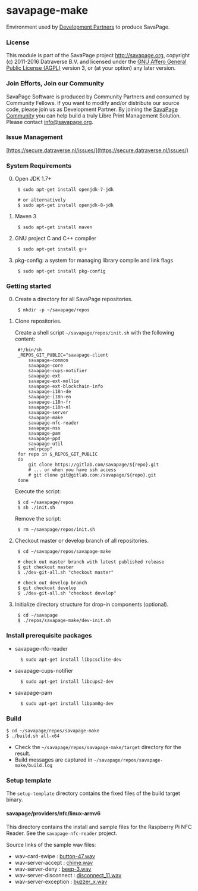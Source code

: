 # savapage-make
    
Environment used by [Development Partners](http://savapage.org/w/index.php/Roles) to produce SavaPage.
 
### License

This module is part of the SavaPage project <http://savapage.org>,
copyright (c) 2011-2016 Datraverse B.V. and licensed under the
[GNU Affero General Public License (AGPL)](https://www.gnu.org/licenses/agpl.html)
version 3, or (at your option) any later version.

### Join Efforts, Join our Community

SavaPage Software is produced by Community Partners and consumed by Community Fellows. If you want to modify and/or distribute our source code, please join us as Development Partner. By joining the [SavaPage Community](http://savapage.org/w/) you can help build a truly Libre Print Management Solution. Please contact [info@savapage.org](mailto:info@savapage.org).

### Issue Management

[https://secure.datraverse.nl/issues/](https://secure.datraverse.nl/issues/)

### System Requirements

0. Open JDK 1.7+

        $ sudo apt-get install openjdk-7-jdk
        
        # or alternatively
        $ sudo apt-get install openjdk-8-jdk

0. Maven 3

        $ sudo apt-get install maven
        
0. GNU project C and C++ compiler
               
        $ sudo apt-get install g++

0. pkg-config: a system for managing library compile and link flags

        $ sudo apt-get install pkg-config

### Getting started

0. Create a directory for all SavaPage repositories.
  
        $ mkdir -p ~/savapage/repos
   
   
0. Clone repositories.

    Create a shell script `~/savapage/repos/init.sh` with the following content:
            
        #!/bin/sh
        _REPOS_GIT_PUBLIC="savapage-client
            savapage-common
            savapage-core
            savapage-cups-notifier
            savapage-ext
            savapage-ext-mollie
            savapage-ext-blockchain-info
            savapage-i18n-de
            savapage-i18n-en
            savapage-i18n-fr
            savapage-i18n-nl
            savapage-server
            savapage-make
            savapage-nfc-reader
            savapage-nss
            savapage-pam
            savapage-ppd
            savapage-util
            xmlrpcpp"        
        for repo in $_REPOS_GIT_PUBLIC
        do
            git clone https://gitlab.com/savapage/${repo}.git
            # ... or when you have ssh access
            # git clone git@gitlab.com:/savapage/${repo}.git
        done

    Execute the script:
    
        $ cd ~/savapage/repos
        $ sh ./init.sh
    
    Remove the script:

        $ rm ~/savapage/repos/init.sh


0. Checkout master or develop branch of all repositories.

        $ cd ~/savapage/repos/savapage-make
                
        # check out master branch with latest published release
        $ git checkout master
        $ ./dev-git-all.sh "checkout master"
        
        # check out develop branch
        $ git checkout develop
        $ ./dev-git-all.sh "checkout develop"

0. Initialize directory structure for drop-in components (optional).

        $ cd ~/savapage
        $ ./repos/savapage-make/dev-init.sh
        

### Install prerequisite packages

* savapage-nfc-reader
    
        $ sudo apt-get install libpcsclite-dev
        
* savapage-cups-notifier
    
        $ sudo apt-get install libcups2-dev
            
* savapage-pam
    
        $ sudo apt-get install libpam0g-dev
                            

### Build

    $ cd ~/savapage/repos/savapage-make
    $ ./build.sh all-x64

* Check the `~/savapage/repos/savapage-make/target` directory for the result.
* Build messages are captured in `~/savapage/repos/savapage-make/build.log` 


### Setup template

The `setup-template` directory contains the fixed files of the build target binary.

#### savapage/providers/nfc/linux-armv6 

This directory contains the install and sample files for the Raspberry Pi NFC Reader. See the `savapage-nfc-reader` project.

Source links of the sample wav files:

* wav-card-swipe : [button-47.wav](http://www.soundjay.com/button/button-47.wav)
* wav-server-accept : [chime.wav](http://www.wavsource.com/)
* wav-server-deny : [beep-3.wav](http://www.soundjay.com/button/beep-3.wav)
* wav-server-disconnect : [disconnect_11.wav](http://www.wavsource.com/)
* wav-server-exception : [buzzer_x.wav](http://www.wavsource.com/)

